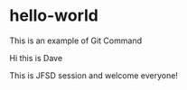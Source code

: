 # hello-world
This is an example of Git Command

Hi this is Dave

This is JFSD session and welcome everyone!
